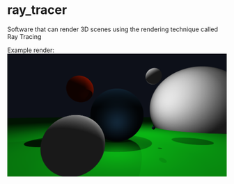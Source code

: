# ray_tracer
Software that can render 3D scenes using the rendering technique called Ray Tracing

Example render:
![example render](https://raw.githubusercontent.com/aleksandar-j/ray_tracer/master/readme/example_render.bmp)
